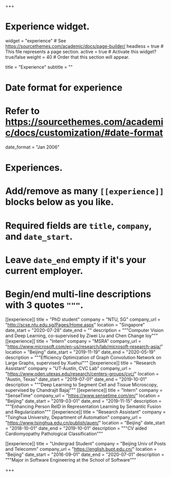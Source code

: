 +++
# Experience widget.
widget = "experience"  # See https://sourcethemes.com/academic/docs/page-builder/
headless = true  # This file represents a page section.
active = true  # Activate this widget? true/false
weight = 40  # Order that this section will appear.

title = "Experience"
subtitle = ""

# Date format for experience
#   Refer to https://sourcethemes.com/academic/docs/customization/#date-format
date_format = "Jan 2006"

# Experiences.
#   Add/remove as many `[[experience]]` blocks below as you like.
#   Required fields are `title`, `company`, and `date_start`.
#   Leave `date_end` empty if it's your current employer.
#   Begin/end multi-line descriptions with 3 quotes `"""`.
[[experience]]
  title = "PhD student"
  company = "NTU, SG"
  company_url = "http://scse.ntu.edu.sg/Pages/Home.aspx"
  location = "Singapore"
  date_start = "2020-07-28"
  date_end = ""
  description = """Computer Vision and Deep Learning, co-supervised by Ziwei Liu and Chen Change loy"""
[[experience]]
  title = "Intern"
  company = "MSRA"
  company_url = "https://www.microsoft.com/en-us/research/lab/microsoft-research-asia/"
  location = "Beijing"
  date_start = "2019-11-19"
  date_end = "2020-05-19"
  description = """Efficiency Optimization of Graph Convolution Network on Large Graphs, supervised by Xuehui"""
[[experience]]
  title = "Research Assistant"
  company = "UT-Austin, CVC Lab"
  company_url = "https://www.oden.utexas.edu/research/centers-groups/cvc/"
  location = "Austin, Texas"
  date_start = "2019-07-01"
  date_end = "2019-10-01"
  description = """Deep Learning to Segment Cell and Tissue Microscopy, supervised by Chandrajit Bajaj"""
[[experience]]
  title = "Intern"
  company = "SenseTime"
  company_url = "https://www.sensetime.com/en/"
  location = "Beijing"
  date_start = "2019-03-01"
  date_end = "2019-11-15"
  description = """Enhancing Person ReID in Representation Learning by Semantic Fusion and Regularization"""
[[experience]]
  title = "Research Assistant"
  company = "Tsinghua University, Department of Automation"
  company_url = "https://www.tsinghua.edu.cn/publish/auen/"
  location = "Beijing"
  date_start = "2018-10-01"
  date_end = "2019-10-01"
  description = """CV aided Cardiomyopathy Pathological Classification"""

[[experience]]
  title = "Undergrad Student"
  company = "Beijing Univ of Posts and Telecomm"
  company_url = "https://english.bupt.edu.cn/"
  location = "Beijing"
  date_start = "2016-09-01"
  date_end = "2020-07-01"
  description = """Major in Software Engineering at the School of Software"""

+++
